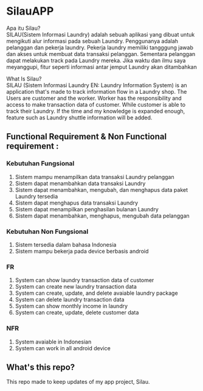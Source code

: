 # SilauAPP
Apa itu Silau?\
SILAU(Sistem Informasi Laundry) adalah sebuah aplikasi yang dibuat untuk mengikuti alur informasi pada sebuah Laundry. Penggunanya adalah pelanggan dan pekerja laundry. Pekerja laundry memiliki tangggung jawab dan akses untuk membuat data transaksi pelanggan. Sementara pelanggan dapat melakukan track pada Laundry mereka. Jika waktu dan ilmu saya meyanggupi, fitur seperti informasi antar jemput Laundry akan ditambahkan

What Is Silau?\
SILAU (Sistem Informasi Laundry EN: Laundry Information System) is an application that's made to track information flow in a Laundry shop. The Users are customer and the worker. Worker has the responsibility and access to make transaction data of customer. While customer is able to track their Laundry. If the time and my knowledge is expanded enough, feature such as Laundry shuttle information will be added.

## Functional Requirement & Non Functional requirement :
### Kebutuhan Fungsional 
1. Sistem mampu menampilkan data transaksi Laundry pelanggan
2. Sistem dapat menambahkan data transaksi Laundry
3. Sistem dapat menambahkan, mengubah, dan menghapus data paket Laundry tersedia
4. Sistem dapat menghapus data transaksi Laundry
5. Sistem dapat menampilkan penghasilan bulanan Laundry
6. Sistem dapat menambahkan, menghapus, mengubah data pelanggan

### Kebutuhan Non Fungsional
1. Sistem tersedia dalam bahasa Indonesia
2. Sistem mampu bekerja pada device berbasis android

### FR
1. System can show laundry transaction data of customer 
2. System can create new laundry transaction data
3. System can create, update, and delete avaiable laundry package
4. System can delete laundry transaction data
5. System can show monthly income in laundry
6. System can create, update, delete customer data

### NFR
1. System avaiable in Indonesian
2. System can work in all android device

## What's this repo?
This repo made to keep updates of my app project, Silau.
